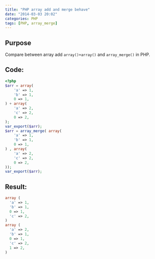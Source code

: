 ```yaml
---
title: "PHP array add and merge behave"
date: "2014-03-03 20:02"
categories: PHP
tags: [PHP, array_merge]
---
```


## Purpose

Compare between array add `array()+array()` and `array_merge()` in PHP.

## Code:

```php
<?php
$arr = array(
	'a' => 1,
	'b' => 1,
	0 => 1,
) + array(
	'a' => 2,
	'c' => 2,
	0 => 2,
);
var_export($arr);
$arr = array_merge( array(
	'a' => 1,
	'b' => 1,
	0 => 1,
) , array(
	'a' => 2,
	'c' => 2,
	0 => 2,
));
var_export($arr);
```

## Result:

```php
array (
  'a' => 1,
  'b' => 1,
  0 => 1,
  'c' => 2,
)
array (
  'a' => 2,
  'b' => 1,
  0 => 1,
  'c' => 2,
  1 => 2,
)
```
